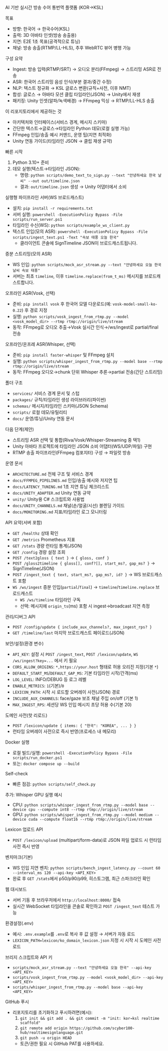 AI 기반 실시간 방송 수어 통번역 플랫폼 (KOR→KSL)

목표
- 방향: 한국어 → 한국수어(KSL)
- 출력: 3D 아바타 인셋(방송 송출용)
- 지연: E2E 1초 목표(공격적으로 튜닝)
- 채널: 방송 송출(RTMP/LL-HLS), 추후 WebRTC 뷰어 병행 가능

구성 요약
- Ingest: 방송 입력(RTMP/SRT) → 오디오 분리(FFmpeg) → 스트리밍 ASR로 전송
- ASR: 한국어 스트리밍 음성 인식(부분 결과/중간 수정)
- NLP: 텍스트 정규화 → KSL 글로스 변환(규칙+사전, 이후 NMT)
- 합성: 글로스 → 아바타 모션 클립 타임라인(JSON) → Unity에서 재생
- 패키징: Unity 인셋(알파/녹색배경) → FFmpeg 믹싱 → RTMP/LL-HLS 송출

이 리포지토리에서 제공하는 것
- 아키텍처와 인터페이스(서비스 경계, 메시지 스키마)
- 간단한 텍스트→글로스→타임라인 Python 데모(로컬 실행 가능)
- FFmpeg 인입/송출 예시 커맨드, 운영 팁(지연 최적화)
- Unity 연동 가이드(타임라인 JSON → 클립 재생 규약)

빠른 시작
1) Python 3.10+ 준비
2) 데모 실행(텍스트→타임라인 JSON):
   - 명령: `python scripts/demo_text_to_sign.py --text "안녕하세요 한국 날씨" --out out/timeline.json`
   - 결과: `out/timeline.json` 생성 → Unity 어댑터에서 소비

실행형 파이프라인 서버(WS 브로드캐스트)
- 설치: `pip install -r requirements.txt`
- 서버 실행: `powershell -ExecutionPolicy Bypass -File scripts/run_server.ps1`
- 타임라인 수신(WS): `python scripts/example_ws_client.py`
- 텍스트 인입(모의 ASR): `powershell -ExecutionPolicy Bypass -File scripts/ingest_text.ps1 -Text "속보 태풍 오늘 한국"`
  - 클라이언트 콘솔에 SignTimeline JSON이 브로드캐스트됩니다.

증분 스트리밍(모의 ASR)
- WS 인입: `python scripts/mock_asr_stream.py --text "안녕하세요 오늘 한국 날씨 속보 태풍"`
- 서버는 최초 `timeline`, 이후 `timeline.replace(from_t_ms)` 메시지를 브로드캐스트합니다.

오프라인 ASR(Vosk, 선택)
- 준비: `pip install vosk` 후 한국어 모델 다운로드(예: `vosk-model-small-ko-0.22`) 후 경로 지정
- 실행: `python scripts/vosk_ingest_from_rtmp.py --model <vosk_model_dir> --rtmp rtmp://origin/live/stream`
- 동작: FFmpeg로 오디오 추출→Vosk 실시간 인식→/ws/ingest로 partial/final 전송

오프라인/온프레 ASR(Whisper, 선택)
- 준비: `pip install faster-whisper` 및 FFmpeg 설치
- 실행: `python scripts/whisper_ingest_from_rtmp.py --model base --rtmp rtmp://origin/live/stream`
- 동작: FFmpeg 오디오→chunk 단위 Whisper 추론→partial 전송(간단 스트리밍)

폴더 구조
- `services/` 서비스 경계 문서 및 스텁
- `packages/` 규칙/타임라인 생성 라이브러리(파이썬)
- `schemas/` 메시지/타임라인 스키마(JSON Schema)
- `scripts/` 로컬 데모/유틸리티
- `docs/` 운영/튜닝/Unity 연동 문서

다음 단계(제안)
- 스트리밍 ASR 선택 및 통합(Riva/Vosk/Whisper-Streaming 중 택1)
- Unity 아바타 프로젝트에 타임라인 JSON 소비 어댑터(WS/UDP/파일) 구현
- RTMP 송출 파이프라인(FFmpeg 컴포지터) 구성 → 파일럿 방송

운영 문서
- `ARCHITECTURE.md` 전체 구조 및 서비스 경계
- `docs/FFMPEG_PIPELINES.md` 인입/송출 예시와 저지연 팁
- `docs/LATENCY_TUNING.md` 1초 지연 튜닝 체크리스트
- `docs/UNITY_ADAPTER.md` Unity 연동 규약
 - `unity/` Unity용 C# 스크립트와 사용법
 - `docs/UNITY_CHANNELS.md` 채널(손/얼굴/시선) 블렌딩 가이드
 - `docs/MONITORING.md` 지표/타임라인 로그 모니터링

API 요약(서버 포함)
- `GET /healthz` 상태 확인
- `GET /metrics` Prometheus 지표
- `GET /stats` 경량 런타임 통계(JSON)
- `GET /config` 경량 설정 조회
- `POST /text2gloss { text }` → `{ gloss, conf }`
- `POST /gloss2timeline { gloss[], conf?[], start_ms?, gap_ms? }` → SignTimeline(JSON)
- `POST /ingest_text { text, start_ms?, gap_ms?, id? }` → WS 브로드캐스트 포함
- `WS /ws/ingest` 증분 인입(`partial`/`final`) → `timeline`/`timeline.replace` 브로드캐스트
  - `WS /ws/timeline` 타임라인 구독
  - 선택: 메시지에 `origin_ts`(ms) 포함 시 ingest→broadcast 지연 측정

관리/디버그 API
- `POST /config/update { include_aux_channels?, max_ingest_rps? }`
- `GET /timeline/last` 마지막 브로드캐스트 페이로드(JSON)

보안/설정(환경 변수)
- `API_KEY`: 설정 시 `POST /ingest_text`, `POST /lexicon/update`, `WS /ws/ingest?key=...` 에서 키 필요
- `CORS_ALLOW_ORIGINS`: `*,https://your.host` 형태로 허용 오리진 지정(기본 `*`)
- `DEFAULT_START_MS`/`DEFAULT_GAP_MS`: 기본 타임라인 시작/간격(ms)
- `LOG_LEVEL`: INFO/DEBUG 등 로그 레벨
- `ENABLE_METRICS`: `1`(기본)/`0`
- `LEXICON_PATH`: 시작 시 로드할 오버레이 사전(JSON) 경로
- `INCLUDE_AUX_CHANNELS`: face/gaze 보조 채널 주입 on/off (기본 1)
- `MAX_INGEST_RPS`: 세션당 WS 인입 메시지 초당 허용 수(기본 20)

도메인 사전(핫 리로드)
- `POST /lexicon/update { items: { "한국": "KOREA", ... } }`
- 런타임 오버레이 사전으로 즉시 반영(프로세스 내 메모리)

Docker 실행
- 로컬 빌드/실행: `powershell -ExecutionPolicy Bypass -File scripts/run_docker.ps1`
- 또는: `docker compose up --build`

Self-check
- 빠른 점검: `python scripts/self_check.py`

추가: Whisper GPU 실행 예시
- CPU: `python scripts/whisper_ingest_from_rtmp.py --model base --device cpu --compute int8 --rtmp rtmp://origin/live/stream`
- GPU: `python scripts/whisper_ingest_from_rtmp.py --model medium --device cuda --compute float16 --rtmp rtmp://origin/live/stream`

Lexicon 업로드 API
- `POST /lexicon/upload` (multipart/form-data)로 JSON 파일 업로드 시 런타임 사전 즉시 반영

벤치마크(기본)
- WS 인입 지연 벤치: `python scripts/bench_ingest_latency.py --count 60 --interval_ms 120 --api-key <API_KEY>`
- 완료 후 `GET /stats`에서 p50/p90/p99, 히스토그램, 최근 스파크라인 확인

웹 대시보드
- 서버 기동 후 브라우저에서 `http://localhost:8000/` 접속
- 실시간 WebSocket 타임라인을 콘솔로 확인하고 `POST /ingest_text` 테스트 가능

환경설정(.env)
- 예시: `.env.example`를 `.env`로 복사 후 값 설정 → 서버가 자동 로드
 - `LEXICON_PATH=lexicon/ko_domain_lexicon.json` 지정 시 시작 시 도메인 사전 로드

브리지 스크립트와 API 키
- `scripts/mock_asr_stream.py --text "안녕하세요 오늘 한국" --api-key <API_KEY>`
- `scripts/vosk_ingest_from_rtmp.py --model <vosk_model_dir> --api-key <API_KEY>`
- `scripts/whisper_ingest_from_rtmp.py --model base --api-key <API_KEY>`

GitHub 푸시
- 리포지토리를 초기화하고 푸시하려면(예시):
  1) `git init && git add . && git commit -m "init: kor→ksl realtime scaffold"`
  2) `git remote add origin https://github.com/scyber100-hub/realtimesignlanguage.git`
  3) `git push -u origin HEAD`
  - 토큰/권한 필요 시 GitHub PAT를 사용하세요.
